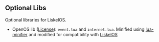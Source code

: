 ## Optional Libs

Optional libraries for LiskelOS.

 * OpenOS lib ([License][1]): `event.lua` and `internet.lua`. Minified using [lua-minifier][3] and modified for compatibility with [LiskelOS][2]

[1]:https://github.com/MightyPirates/OpenComputers/blob/master-MC1.7.10/LICENSE
[2]:https://github.com/cyntachs/LiskelOS
[3]:https://mothereff.in/lua-minifier